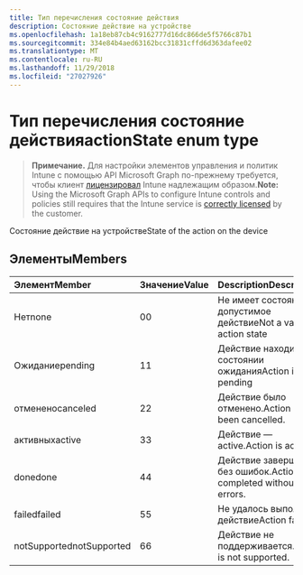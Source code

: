 ```yaml
---
title: Тип перечисления состояние действия
description: Состояние действие на устройстве
ms.openlocfilehash: 1a18eb87cb4c9162777d16dc866de5f5766c87b1
ms.sourcegitcommit: 334e84b4aed63162bcc31831cffd6d363dafee02
ms.translationtype: MT
ms.contentlocale: ru-RU
ms.lasthandoff: 11/29/2018
ms.locfileid: "27027926"
---
```

# <a name="actionstate-enum-type"></a><span data-ttu-id="beb26-103">Тип перечисления состояние действия</span><span class="sxs-lookup"><span data-stu-id="beb26-103">actionState enum type</span></span>

> <span data-ttu-id="beb26-104">**Примечание.** Для настройки элементов управления и политик Intune с помощью API Microsoft Graph по-прежнему требуется, чтобы клиент [лицензировал](https://go.microsoft.com/fwlink/?linkid=839381) Intune надлежащим образом.</span><span class="sxs-lookup"><span data-stu-id="beb26-104">**Note:** Using the Microsoft Graph APIs to configure Intune controls and policies still requires that the Intune service is [correctly licensed](https://go.microsoft.com/fwlink/?linkid=839381) by the customer.</span></span>

<span data-ttu-id="beb26-105">Состояние действие на устройстве</span><span class="sxs-lookup"><span data-stu-id="beb26-105">State of the action on the device</span></span>
## <a name="members"></a><span data-ttu-id="beb26-106">Элементы</span><span class="sxs-lookup"><span data-stu-id="beb26-106">Members</span></span>
|<span data-ttu-id="beb26-107">Элемент</span><span class="sxs-lookup"><span data-stu-id="beb26-107">Member</span></span>|<span data-ttu-id="beb26-108">Значение</span><span class="sxs-lookup"><span data-stu-id="beb26-108">Value</span></span>|<span data-ttu-id="beb26-109">Description</span><span class="sxs-lookup"><span data-stu-id="beb26-109">Description</span></span>|
|:---|:---|:---|
|<span data-ttu-id="beb26-110">Нет</span><span class="sxs-lookup"><span data-stu-id="beb26-110">none</span></span>|<span data-ttu-id="beb26-111">0</span><span class="sxs-lookup"><span data-stu-id="beb26-111">0</span></span>|<span data-ttu-id="beb26-112">Не имеет состояние допустимое действие</span><span class="sxs-lookup"><span data-stu-id="beb26-112">Not a valid action state</span></span>|
|<span data-ttu-id="beb26-113">Ожидание</span><span class="sxs-lookup"><span data-stu-id="beb26-113">pending</span></span>|<span data-ttu-id="beb26-114">1</span><span class="sxs-lookup"><span data-stu-id="beb26-114">1</span></span>|<span data-ttu-id="beb26-115">Действие находится в состоянии ожидания</span><span class="sxs-lookup"><span data-stu-id="beb26-115">Action is pending</span></span>|
|<span data-ttu-id="beb26-116">отменено</span><span class="sxs-lookup"><span data-stu-id="beb26-116">canceled</span></span>|<span data-ttu-id="beb26-117">2</span><span class="sxs-lookup"><span data-stu-id="beb26-117">2</span></span>|<span data-ttu-id="beb26-118">Действие было отменено.</span><span class="sxs-lookup"><span data-stu-id="beb26-118">Action has been cancelled.</span></span>|
|<span data-ttu-id="beb26-119">активных</span><span class="sxs-lookup"><span data-stu-id="beb26-119">active</span></span>|<span data-ttu-id="beb26-120">3</span><span class="sxs-lookup"><span data-stu-id="beb26-120">3</span></span>|<span data-ttu-id="beb26-121">Действие — active.</span><span class="sxs-lookup"><span data-stu-id="beb26-121">Action is active.</span></span>|
|<span data-ttu-id="beb26-122">done</span><span class="sxs-lookup"><span data-stu-id="beb26-122">done</span></span>|<span data-ttu-id="beb26-123">4</span><span class="sxs-lookup"><span data-stu-id="beb26-123">4</span></span>|<span data-ttu-id="beb26-124">Действие завершается без ошибок.</span><span class="sxs-lookup"><span data-stu-id="beb26-124">Action completed without errors.</span></span>|
|<span data-ttu-id="beb26-125">failed</span><span class="sxs-lookup"><span data-stu-id="beb26-125">failed</span></span>|<span data-ttu-id="beb26-126">5</span><span class="sxs-lookup"><span data-stu-id="beb26-126">5</span></span>|<span data-ttu-id="beb26-127">Не удалось выполнить действие</span><span class="sxs-lookup"><span data-stu-id="beb26-127">Action failed</span></span>|
|<span data-ttu-id="beb26-128">notSupported</span><span class="sxs-lookup"><span data-stu-id="beb26-128">notSupported</span></span>|<span data-ttu-id="beb26-129">6</span><span class="sxs-lookup"><span data-stu-id="beb26-129">6</span></span>|<span data-ttu-id="beb26-130">Действие не поддерживается.</span><span class="sxs-lookup"><span data-stu-id="beb26-130">Action is not supported.</span></span>|



